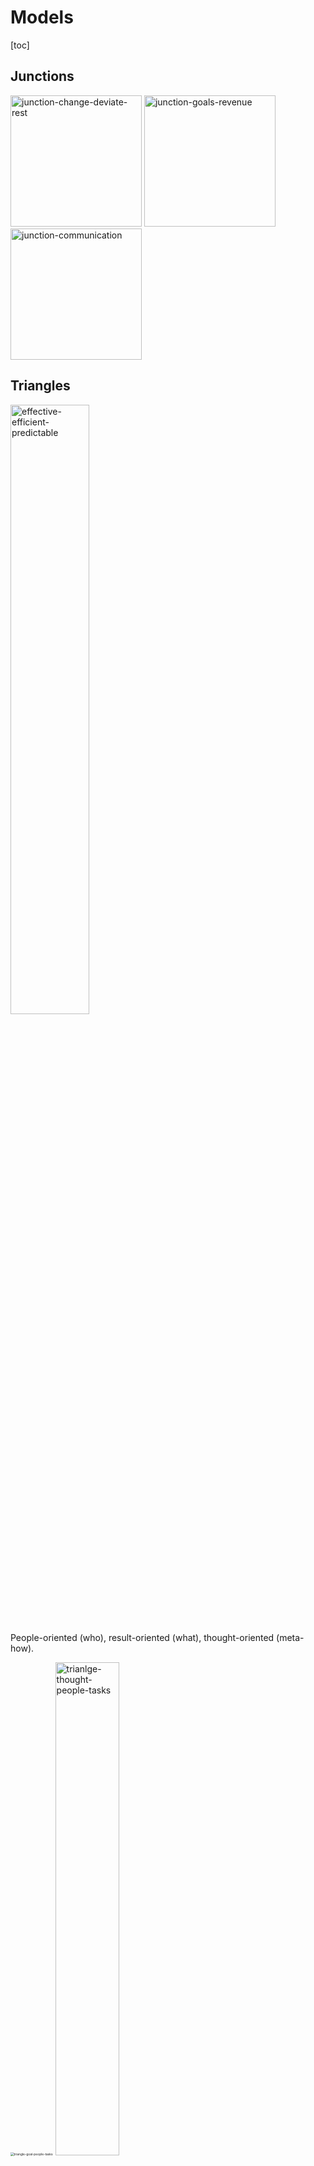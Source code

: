 # Models

[toc]

## Junctions

<img src="img/junction-change-deviate-rest.png" alt="junction-change-deviate-rest" style="height:15em;" />   <img src="img/junction-goals-revenue.png" alt="junction-goals-revenue" style="height:15em;" />   <img src="img/junction-communication.png" alt="junction-communication" style="height:15em;" />





## Triangles

<img src="img/effective-efficient-predictable.png" alt="effective-efficient-predictable" style="width:50%;" />

People-oriented (who), result-oriented (what), thought-oriented (meta-how).

<img src="img/triangle-goal-people-tasks.png" alt="triangle-goal-people-tasks" style="zoom:35%;" />  <img src="img/trianlge-thought-people-tasks.png" alt="trianlge-thought-people-tasks" style="width:45%;" />



<img src="img/culture-principle-process.png" alt="culture-principle-process" style="width:50%;" />

<img src="img/change-management.png" alt="change-management" style="width:30%;" />



### Communication

<img src="img/communication-triangle.png" alt="communication-triangle" style="width:40%;" />



Experience

<img src="img/thoughts-feelings-behaviour.png" alt="thoughts-feelings-behaviour" style="width:60%;" />



<img src="img/communication-pyramid.png" alt="communication-pyramid" style="width:80%;" />



## Quadrants

### Psychology

Psychological needs

<img src="img/psychological-needs.png" alt="psychological-needs" style="width:60%;" />

Pleasantness and activation

<img src="img/psychology-pleasant-activation.png" alt="psychology-pleasant-activation" style="width:60%;" />



Personality

<img src="img/personality-blue-red-yellow-green.png" alt="personality-blue-red-yellow-green" style="width:60%;" />

<img src="img/quadrant-personality-examiner-charmer.png" alt="quadrant-personality-examiner-charmer" style="width:60%;" />

<img src="img/personality-achievement-harmony.png" alt="personality-achievement-harmony" style="width:60%;" />

<img src="img/quadrant-objective-social.png" alt="quadrant-objective-social" style="width:70%;" />



Confidence, trust, reputation

<img src="img/quadrants-trust-reputation.png" alt="quadrants-trust-reputation" style="width:80%;" />

## Product

Outcome & impact

<img src="img/production-outcome.png" alt="production-outcome" style="height:5em;" />

<img src="img/output-outcome-impact.png" alt="output-outcome-impact" style="width:80%;" />

Focus

 <img src="img/junction-goals-revenue.png" alt="junction-goals-revenue" style="height:15em;" />



  <img src="img/change-management.png" alt="change-management" style="width:30%;" />          <img src="img/growth-and-value.png" alt="growth-and-value" style="width:50%;" />



Scope

<img src="img/scope-time-cost.png" alt="scope-time-cost" style="width:40%;" />   <img src="img/effective-efficient-predictable.png" alt="effective-efficient-predictable" style="width:50%;" />



Roles

<img src="img/valuable-usable-feasible.png" alt="valuable-usable-feasible" style="width:40%;" />



